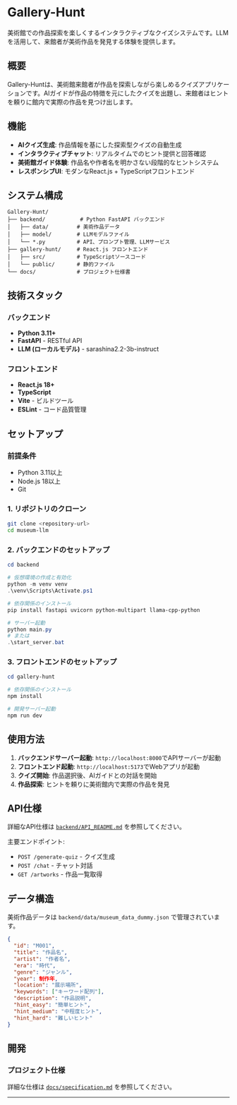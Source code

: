 # Gallery-Hunt

美術館での作品探索を楽しくするインタラクティブなクイズシステムです。LLMを活用して、来館者が美術作品を発見する体験を提供します。

## 概要

Gallery-Huntは、美術館来館者が作品を探索しながら楽しめるクイズアプリケーションです。AIガイドが作品の特徴を元にしたクイズを出題し、来館者はヒントを頼りに館内で実際の作品を見つけ出します。

## 機能

- **AIクイズ生成**: 作品情報を基にした探索型クイズの自動生成
- **インタラクティブチャット**: リアルタイムでのヒント提供と回答確認
- **美術館ガイド体験**: 作品名や作者名を明かさない段階的なヒントシステム
- **レスポンシブUI**: モダンなReact.js + TypeScriptフロントエンド

## システム構成

```
Gallery-Hunt/
├── backend/           # Python FastAPI バックエンド
│   ├── data/         # 美術作品データ
│   ├── model/        # LLMモデルファイル
│   └── *.py          # API、プロンプト管理、LLMサービス
├── gallery-hunt/     # React.js フロントエンド
│   ├── src/          # TypeScriptソースコード
│   └── public/       # 静的ファイル
└── docs/             # プロジェクト仕様書
```

## 技術スタック

### バックエンド
- **Python 3.11+**
- **FastAPI** - RESTful API
- **LLM (ローカルモデル)** - sarashina2.2-3b-instruct

### フロントエンド
- **React.js 18+**
- **TypeScript**
- **Vite** - ビルドツール
- **ESLint** - コード品質管理

## セットアップ

### 前提条件
- Python 3.11以上
- Node.js 18以上
- Git

### 1. リポジトリのクローン
```bash
git clone <repository-url>
cd museum-llm
```

### 2. バックエンドのセットアップ
```powershell
cd backend

# 仮想環境の作成と有効化
python -m venv venv
.\venv\Scripts\Activate.ps1

# 依存関係のインストール
pip install fastapi uvicorn python-multipart llama-cpp-python

# サーバー起動
python main.py
# または
.\start_server.bat
```

### 3. フロントエンドのセットアップ
```powershell
cd gallery-hunt

# 依存関係のインストール
npm install

# 開発サーバー起動
npm run dev
```

## 使用方法

1. **バックエンドサーバー起動**: `http://localhost:8000`でAPIサーバーが起動
2. **フロントエンド起動**: `http://localhost:5173`でWebアプリが起動
3. **クイズ開始**: 作品選択後、AIガイドとの対話を開始
4. **作品探索**: ヒントを頼りに美術館内で実際の作品を発見

## API仕様

詳細なAPI仕様は [`backend/API_README.md`](backend/API_README.md) を参照してください。

主要エンドポイント:
- `POST /generate-quiz` - クイズ生成
- `POST /chat` - チャット対話
- `GET /artworks` - 作品一覧取得

## データ構造

美術作品データは `backend/data/museum_data_dummy.json` で管理されています。

```json
{
  "id": "M001",
  "title": "作品名",
  "artist": "作者名",
  "era": "時代",
  "genre": "ジャンル",
  "year": 制作年,
  "location": "展示場所",
  "keywords": ["キーワード配列"],
  "description": "作品説明",
  "hint_easy": "簡単ヒント",
  "hint_medium": "中程度ヒント", 
  "hint_hard": "難しいヒント"
}
```

## 開発

### プロジェクト仕様
詳細な仕様は [`docs/specification.md`](docs/specification.md) を参照してください。

---
